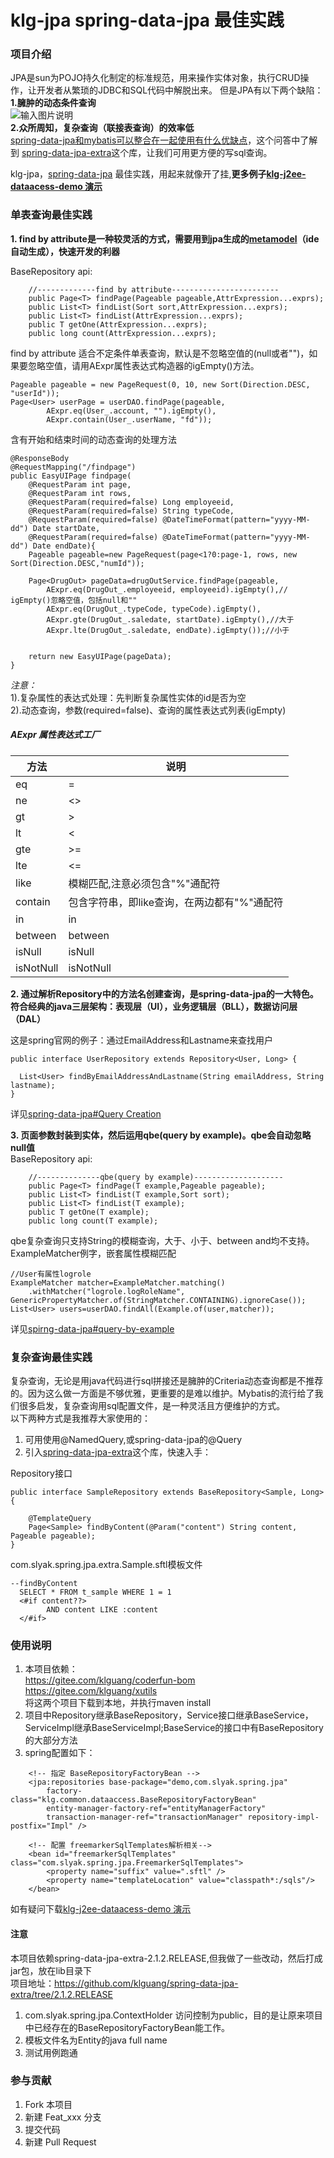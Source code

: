 # klg-jpa spring-data-jpa 最佳实践

### 项目介绍
JPA是sun为POJO持久化制定的标准规范，用来操作实体对象，执行CRUD操作，让开发者从繁琐的JDBC和SQL代码中解脱出来。
但是JPA有以下两个缺陷：<br>
 **1.臃肿的动态条件查询** <br>
![输入图片说明](https://images.gitee.com/uploads/images/2018/1016/153739_c272c07e_1063744.png "jpa.png")<br>
 **2.众所周知，复杂查询（联接表查询）的效率低** <br>
[spring-data-jpa和mybatis可以整合在一起使用有什么优缺点](https://www.zhihu.com/question/53706909)，这个问答中了解到
[spring-data-jpa-extra](https://github.com/slyak/spring-data-jpa-extra)这个库，让我们可用更方便的写sql查询。

klg-jpa，[spring-data-jpa](https://docs.spring.io/spring-data/jpa/docs/2.1.0.RELEASE/reference/html) 最佳实践，用起来就像开了挂,**更多例子[klg-j2ee-dataacess-demo 演示]( https://gitee.com/klguang/klg-j2ee-dataacess-demo )** 
### 单表查询最佳实践

 **1. find by attribute是一种较灵活的方式，需要用到jpa生成的[metamodel](https://www.objectdb.com/java/jpa/persistence/metamodel)（ide自动生成），快速开发的利器** <br>

BaseRepository api:
```
	//-------------find by attribute------------------------
	public Page<T> findPage(Pageable pageable,AttrExpression...exprs);
	public List<T> findList(Sort sort,AttrExpression...exprs);
	public List<T> findList(AttrExpression...exprs);
	public T getOne(AttrExpression...exprs);
	public long count(AttrExpression...exprs);
```

find by attribute 适合不定条件单表查询，默认是不忽略空值的(null或者"")，如果要忽略空值，请用AExpr属性表达式构造器的igEmpty()方法。

```
Pageable pageable = new PageRequest(0, 10, new Sort(Direction.DESC, "userId"));
Page<User> userPage = userDAO.findPage(pageable, 
		AExpr.eq(User_.account, "").igEmpty(),
		AExpr.contain(User_.userName, "fd"));
```
含有开始和结束时间的动态查询的处理方法

```
@ResponseBody
@RequestMapping("/findpage")
public EasyUIPage findpage(
	@RequestParam int page,
	@RequestParam int rows,
	@RequestParam(required=false) Long employeeid,
	@RequestParam(required=false) String typeCode,
	@RequestParam(required=false) @DateTimeFormat(pattern="yyyy-MM-dd") Date startDate,
	@RequestParam(required=false) @DateTimeFormat(pattern="yyyy-MM-dd") Date endDate){
	Pageable pageable=new PageRequest(page<1?0:page-1, rows, new Sort(Direction.DESC,"numId"));

	Page<DrugOut> pageData=drugOutService.findPage(pageable, 
		AExpr.eq(DrugOut_.employeeid, employeeid).igEmpty(),// igEmpty()忽略空值，包括null和""
		AExpr.eq(DrugOut_.typeCode, typeCode).igEmpty(),
		AExpr.gte(DrugOut_.saledate, startDate).igEmpty(),//大于
		AExpr.lte(DrugOut_.saledate, endDate).igEmpty());//小于


	return new EasyUIPage(pageData);
}
```

 _注意：_ <br>
1).复杂属性的表达式处理：先判断复杂属性实体的id是否为空<br>
2).动态查询，参数(required=false)、查询的属性表达式列表(igEmpty)

##### AExpr 属性表达式工厂
|方法 |说明  |
| --- | --- |
| eq    | =    |
| ne   | <>    |
|  gt   |    > |
|    lt |    < |
|   gte  | >=    |
|   lte  |  <=   |
|  like   |模糊匹配,注意必须包含"%"通配符 |
|  contain   | 包含字符串，即like查询，在两边都有"%"通配符    |
|in |in |
| between| between| 
|isNull | isNull| 
| isNotNull|isNotNull | 

 **2. 通过解析Repository中的方法名创建查询，是spring-data-jpa的一大特色。符合经典的java三层架构：表现层（UI），业务逻辑层（BLL），数据访问层（DAL）**  <br>

这是spring官网的例子：通过EmailAddress和Lastname来查找用户
```
public interface UserRepository extends Repository<User, Long> {

  List<User> findByEmailAddressAndLastname(String emailAddress, String lastname);
}
```
详见[spring-data-jpa#Query Creation](https://docs.spring.io/spring-data/jpa/docs/2.1.0.RELEASE/reference/html/#jpa.query-methods.query-creation)

 **3. 页面参数封装到实体，然后运用qbe(query by example)。qbe会自动忽略null值** <br>
BaseRepository api:

```
	//--------------qbe(query by example)--------------------
	public Page<T> findPage(T example,Pageable pageable);
	public List<T> findList(T example,Sort sort);
	public List<T> findList(T example);
	public T getOne(T example);
	public long count(T example);
```
qbe复杂查询只支持String的模糊查询，大于、小于、between and均不支持。<br>
ExampleMatcher例字，嵌套属性模糊匹配
```
//User有属性logrole
ExampleMatcher matcher=ExampleMatcher.matching()
	.withMatcher("logrole.logRoleName", GenericPropertyMatcher.of(StringMatcher.CONTAINING).ignoreCase());
List<User> users=userDAO.findAll(Example.of(user,matcher));
```
详见[spirng-data-jpa#query-by-example](https://docs.spring.io/spring-data/jpa/docs/2.1.0.RELEASE/reference/html/#query-by-example)
### 复杂查询最佳实践
复杂查询，无论是用java代码进行sql拼接还是臃肿的Criteria动态查询都是不推荐的。因为这么做一方面是不够优雅，更重要的是难以维护。Mybatis的流行给了我们很多启发，复杂查询用sql配置文件，是一种灵活且方便维护的方式。<br>
以下两种方式是我推荐大家使用的：<br>
1. 可用使用@NamedQuery,或spring-data-jpa的@Query<br>
2. 引入[spring-data-jpa-extra](https://github.com/slyak/spring-data-jpa-extra)这个库，快速入手：<br>

Repository接口
```
public interface SampleRepository extends BaseRepository<Sample, Long> {

	@TemplateQuery
	Page<Sample> findByContent(@Param("content") String content, Pageable pageable);
}
```
com.slyak.spring.jpa.extra.Sample.sftl模板文件
```
--findByContent
  SELECT * FROM t_sample WHERE 1 = 1
  <#if content??>
        AND content LIKE :content
  </#if>
```
### 使用说明
1. 本项目依赖：<br>
https://gitee.com/klguang/coderfun-bom<br>
https://gitee.com/klguang/xutils<br>
将这两个项目下载到本地，并执行maven install
2. 项目中Repository继承BaseRepository，Service接口继承BaseService，ServiceImpl继承BaseServiceImpl;BaseService的接口中有BaseRepository的大部分方法<br>
3. spring配置如下：
```
	<!-- 指定 BaseRepositoryFactoryBean -->
	<jpa:repositories base-package="demo,com.slyak.spring.jpa"
		factory-class="klg.common.dataaccess.BaseRepositoryFactoryBean"
		entity-manager-factory-ref="entityManagerFactory"
		transaction-manager-ref="transactionManager" repository-impl-postfix="Impl" />
	
	<!-- 配置 freemarkerSqlTemplates解析相关-->
	<bean id="freemarkerSqlTemplates" class="com.slyak.spring.jpa.FreemarkerSqlTemplates">
		<property name="suffix" value=".sftl" />
		<property name="templateLocation" value="classpath*:/sqls"/>
	</bean>
```


如有疑问下载[klg-j2ee-dataacess-demo 演示]( https://gitee.com/klguang/klg-j2ee-dataacess-demo )<br>


#### 注意
本项目依赖spring-data-jpa-extra-2.1.2.RELEASE,但我做了一些改动，然后打成jar包，放在lib目录下<br>
项目地址：https://github.com/klguang/spring-data-jpa-extra/tree/2.1.2.RELEASE
1. com.slyak.spring.jpa.ContextHolder 访问控制为public，目的是让原来项目中已经存在的BaseRepositoryFactoryBean能工作。
2. 模板文件名为Entity的java full name
3. 测试用例跑通

### 参与贡献

1. Fork 本项目
2. 新建 Feat_xxx 分支
3. 提交代码
4. 新建 Pull Request